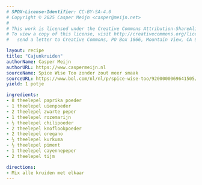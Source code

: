 ```yaml
---
# SPDX-License-Identifier: CC-BY-SA-4.0
# Copyright © 2025 Casper Meijn <casper@meijn.net>
# 
# This work is licensed under the Creative Commons Attribution-ShareAlike 4.0 International License. 
# To view a copy of this license, visit http://creativecommons.org/licenses/by-sa/4.0/ or 
#   send a letter to Creative Commons, PO Box 1866, Mountain View, CA 94042, USA.

layout: recipe
title: "Cajunkruiden"
authorName: Casper Meijn
authorURL: https://www.caspermeijn.nl
sourceName: Spice Wise Too zonder zout meer smaak
sourceURL: https://www.bol.com/nl/nl/p/spice-wise-too/9200000069641505/
yield: 1 potje

ingredients:
- 8 theelepel paprika poeder
- 1 theelepel uienpoeder
- 2 theelepel zwarte peper
- 1 theelepel rozemarijn
- ½ theelepel chilipoeder
- 2 theelepel knoflookpoeder
- 2 theelepel oregano
- ½ theelepel kurkuma
- ½ theelepel piment
- 1 theelepel cayennepeper
- 2 theelepel tijm

directions:
- Mix alle kruiden met elkaar
---
```


